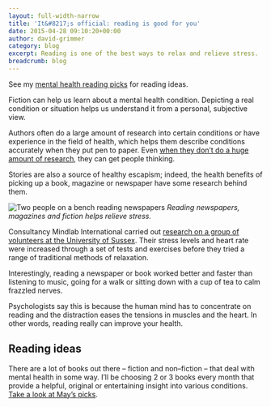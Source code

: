 ```yaml
---
layout: full-width-narrow
title: 'It&#8217;s official: reading is good for you'
date: 2015-04-28 09:10:20+00:00
author: david-grimmer
category: blog
excerpt: Reading is one of the best ways to relax and relieve stress.
breadcrumb: blog
---
```

See my [mental health reading picks](http://suffolklibraries.co.uk/health) for reading ideas.

Fiction can help us learn about a mental health condition. Depicting a real condition or situation helps us understand it from a personal, subjective view.

Authors often do a large amount of research into certain conditions or have experience in the field of health, which helps them describe conditions accurately when they put pen to paper. Even [when they don&#8217;t do a huge amount of research](http://www.markhaddon.com/aspergers-and-autism), they can get people thinking.

Stories are also a source of healthy escapism; indeed, the health benefits of picking up a book, magazine or newspaper have some research behind them.

![Two people on a bench reading newspapers](http://suffolklibraries.co.uk/wp-content/uploads/2015/04/reading-bunch.jpg)
*Reading newspapers, magazines and fiction helps relieve stress.*

Consultancy Mindlab International carried out [research on a group of volunteers at the University of Sussex](http://www.theargus.co.uk/news/4245076.Reading_can_help_reduce_stress__according_to_University_of_Sussex_research/). Their stress levels and heart rate were increased through a set of tests and exercises before they tried a range of traditional methods of relaxation.

Interestingly, reading a newspaper or book worked better and faster than listening to music, going for a walk or sitting down with a cup of tea to calm frazzled nerves.

Psychologists say this is because the human mind has to concentrate on reading and the distraction eases the tensions in muscles and the heart. In other words, reading really can improve your health.

## Reading ideas

There are a lot of books out there – fiction and non–fiction – that deal with mental health in some way. I&#8217;ll be choosing 2 or 3 books every month that provide a helpful, original or entertaining insight into various conditions. [Take a look at May&#8217;s picks](http://suffolklibraries.co.uk/health).
